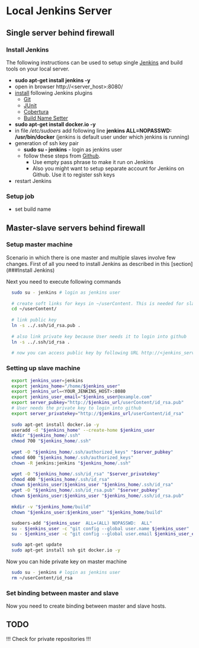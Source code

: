 # Local Jenkins Server

## Single server behind firewall

### Install Jenkins

The following instructions can be used to setup single [Jenkins](https://jenkins-ci.org/) and build tools on your local server.

  * **sudo apt-get install jenkins -y**
  * open in browser http://<server_host>:8080/
  * [install]((https://wiki.jenkins-ci.org/display/JENKINS/Plugins#Plugins-Howtoinstallplugins)) following Jenkins plugins
    * [Git](https://wiki.jenkins-ci.org/display/JENKINS/Git+Plugin)
    * [JUnit](https://wiki.jenkins-ci.org/display/JENKINS/JUnit+Plugin)
    * [Cobertura](https://wiki.jenkins-ci.org/display/JENKINS/Cobertura+Plugin)
    * [Build Name Setter](https://wiki.jenkins-ci.org/display/JENKINS/Build+Name+Setter+Plugin)
  * **sudo apt-get install docker.io -y**
  * in file */etc/sudoers* add following line **jenkins ALL=NOPASSWD: /usr/bin/docker** (jenkins is default user under which jenkins is running)
  * generation of ssh key pair
    * **sudo su - jenkins** - login as jenkins user
    * follow these steps from [Github](https://help.github.com/articles/generating-ssh-keys/). 
      * Use empty pass phrase to make it run on Jenkins
      * Also you might want to setup separate account for Jenkins on Github. Use it to register ssh keys
  * restart Jenkins
  
### Setup job
  
  * set build name

  
## Master-slave servers behind firewall
 
### Setup master machine
 
Scenario in which there is one master and multiple slaves involve few changes.
First of all you need to install Jenkins as described in this [section](###Install Jenkins)

Next you need to execute following commands
```bash
  sudo su - jenkins # login as jenkins user
 
  # create soft links for keys in ~/userContent. This is needed for slave machines setup 
  cd ~/userContent/
  
  # link public key
  ln -s ../.ssh/id_rsa.pub .
  
  # also link private key because User needs it to login into github
  ln -s ../.ssh/id_rsa .
  
  # now you can access public key by following URL http://<jenkins_server>:8080/userContent/id_rsa.pub
```


### Setting up slave machine

```bash
  export jenkins_user=jenkins
  export jenkins_home="/home/$jenkins_user"
  export jenkins_url=<YOUR_JENKINS_HOST>:8080
  export jenkins_user_email="$jenkins_user@example.com"
  export server_pubkey="http://$jenkins_url/userContent/id_rsa.pub"
  # User needs the private key to login into github
  export server_privatekey="http://$jenkins_url/userContent/id_rsa"
  
  sudo apt-get install docker.io -y
  useradd -d "$jenkins_home" --create-home $jenkins_user
  mkdir "$jenkins_home/.ssh"
  chmod 700 "$jenkins_home/.ssh"
  
  wget -O "$jenkins_home/.ssh/authorized_keys" "$server_pubkey"
  chmod 600 "$jenkins_home/.ssh/authorized_keys"
  chown -R jenkins:jenkins "$jenkins_home/.ssh"

  wget -O "$jenkins_home/.ssh/id_rsa" "$server_privatekey"
  chmod 400 "$jenkins_home/.ssh/id_rsa"
  chown $jenkins_user:$jenkins_user "$jenkins_home/.ssh/id_rsa"
  wget -O "$jenkins_home/.ssh/id_rsa.pub" "$server_pubkey"
  chown $jenkins_user:$jenkins_user "$jenkins_home/.ssh/id_rsa.pub"
 
  mkdir -v "$jenkins_home/build"
  chown "$jenkins_user:$jenkins_user" "$jenkins_home/build"

  sudoers-add "$jenkins_user  ALL=(ALL) NOPASSWD:  ALL"
  su - $jenkins_user -c "git config --global user.name $jenkins_user"
  su - $jenkins_user -c "git config --global user.email $jenkins_user_email"

  sudo apt-get update 
  sudo apt-get install ssh git docker.io -y
```

Now you can hide private key on master machine
```bash
  sudo su - jenkins # login as jenkins user
  rm ~/userContent/id_rsa
``` 
 

### Set binding between master and slave
Now you need to create binding between master and slave hosts.


## TODO
  !!! Check for private repositories !!!
  

